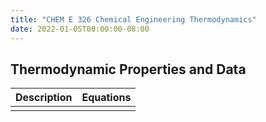 ```yaml
---
title: "CHEM E 326 Chemical Engineering Thermodynamics"
date: 2022-01-05T00:00:00-08:00
---
```


## Thermodynamic Properties and Data

|Description|Equations|
|-:|:-|
|||

<!-- ★ -->
